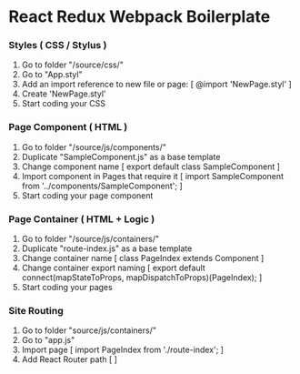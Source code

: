 # React Redux Webpack Boilerplate

### Styles ( CSS / Stylus )
1. Go to folder "/source/css/"
2. Go to "App.styl"
3. Add an import reference to new file or page: [ @import 'NewPage.styl' ]
4. Create 'NewPage.styl'
5. Start coding your CSS

### Page Component ( HTML )
1. Go to folder "/source/js/components/"
2. Duplicate "SampleComponent.js" as a base template
3. Change component name [ export default class SampleComponent ]
4. Import component in Pages that require it [ import SampleComponent from '../components/SampleComponent'; ]
5. Start coding your page component

### Page Container ( HTML + Logic )
1. Go to folder "/source/js/containers/"
2. Duplicate "route-index.js" as a base template
3. Change container name [ class PageIndex extends Component ]
4. Change container export naming [ export default connect(mapStateToProps, mapDispatchToProps)(PageIndex); ]
5. Start coding your pages

### Site Routing 
1. Go to folder "source/js/containers/"
2. Go to "app.js"
3. Import page [ import PageIndex from './route-index'; ]
4. Add React Router path [ <PortalLayout exact path='/' component={PageIndex} /> ]
